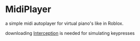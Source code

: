 # MidiPlayer
a simple midi autoplayer for virtual piano's like in Roblox.

downloading [Interception](https://github.com/oblitum/Interception) is needed for simulating keypresses
